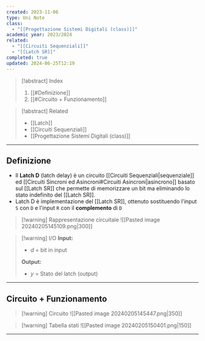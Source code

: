 ```yaml
---
created: 2023-11-06
type: Uni Note
class:
  - "[[Progettazione Sistemi Digitali (class)]]"
academic year: 2023/2024
related:
  - "[[Circuiti Sequenziali]]"
  - "[[Latch SR]]"
completed: true
updated: 2024-06-25T12:19
---
```

>[!abstract] Index
>1. [[#Definizione]]
>2. [[#Circuito + Funzionamento]]

>[!abstract] Related
>- [[Latch]]
>- [[Circuiti Sequenziali]]
>- [[Progettazione Sistemi Digitali (class)]]

---
## Definizione

- Il **Latch D** (latch delay) è un circuito [[Circuiti Sequenziali|sequenziale]] ed [[Circuiti Sincroni ed Asincroni#Circuiti Asincroni|asincrono]] basato sul [[Latch SR]] che permette di memorizzare un bit ma eliminando lo stato indefinito del [[Latch SR]].
- Latch D è implementazione del [[Latch SR]], ottenuto sostituendo l'input `S` con `D`  e l'input `R` con il **complemento** di `D`

>[!warning] Rappresentazione circuitale
>![[Pasted image 20240205145109.png|300]]

>[!warning] I/O
>**Input:**
>- *d* = bit in input
>
>**Output:**
>- *y* = Stato del latch (output)

---
## Circuito + Funzionamento

>[!warning] Circuito
>![[Pasted image 20240205145447.png|350]]

>[!warning] Tabella stati
>![[Pasted image 20240205150401.png|150]]

---